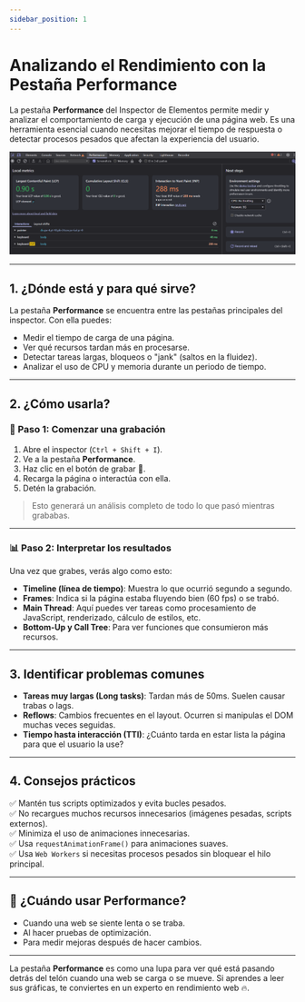 ```yaml
---
sidebar_position: 1
---
```


# Analizando el Rendimiento con la Pestaña Performance

La pestaña **Performance** del Inspector de Elementos permite medir y analizar el comportamiento de carga y ejecución de una página web. Es una herramienta esencial cuando necesitas mejorar el tiempo de respuesta o detectar procesos pesados que afectan la experiencia del usuario.

![Performance](./img/performance.png)

---

## 1. ¿Dónde está y para qué sirve?

La pestaña **Performance** se encuentra entre las pestañas principales del inspector. Con ella puedes:

- Medir el tiempo de carga de una página.
- Ver qué recursos tardan más en procesarse.
- Detectar tareas largas, bloqueos o "jank" (saltos en la fluidez).
- Analizar el uso de CPU y memoria durante un periodo de tiempo.

---

## 2. ¿Cómo usarla?

### 🔴 Paso 1: Comenzar una grabación

1. Abre el inspector (`Ctrl + Shift + I`).
2. Ve a la pestaña **Performance**.
3. Haz clic en el botón de grabar 🔴.
4. Recarga la página o interactúa con ella.
5. Detén la grabación.

> Esto generará un análisis completo de todo lo que pasó mientras grababas.

---

### 📊 Paso 2: Interpretar los resultados

Una vez que grabes, verás algo como esto:

- **Timeline (línea de tiempo)**: Muestra lo que ocurrió segundo a segundo.
- **Frames**: Indica si la página estaba fluyendo bien (60 fps) o se trabó.
- **Main Thread**: Aquí puedes ver tareas como procesamiento de JavaScript, renderizado, cálculo de estilos, etc.
- **Bottom-Up y Call Tree**: Para ver funciones que consumieron más recursos.

---

## 3. Identificar problemas comunes

- **Tareas muy largas (Long tasks)**: Tardan más de 50ms. Suelen causar trabas o lags.
- **Reflows**: Cambios frecuentes en el layout. Ocurren si manipulas el DOM muchas veces seguidas.
- **Tiempo hasta interacción (TTI)**: ¿Cuánto tarda en estar lista la página para que el usuario la use?

---

## 4. Consejos prácticos

✅ Mantén tus scripts optimizados y evita bucles pesados.  
✅ No recargues muchos recursos innecesarios (imágenes pesadas, scripts externos).  
✅ Minimiza el uso de animaciones innecesarias.  
✅ Usa `requestAnimationFrame()` para animaciones suaves.  
✅ Usa `Web Workers` si necesitas procesos pesados sin bloquear el hilo principal.

---

## 🧪 ¿Cuándo usar Performance?

- Cuando una web se siente lenta o se traba.
- Al hacer pruebas de optimización.
- Para medir mejoras después de hacer cambios.

---

La pestaña **Performance** es como una lupa para ver qué está pasando detrás del telón cuando una web se carga o se mueve. Si aprendes a leer sus gráficas, te conviertes en un experto en rendimiento web 🔥.
